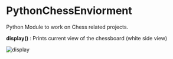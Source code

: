 # PythonChessEnviorment
Python Module to work on Chess related projects.

**display()** : Prints current view of the chessboard (white side view)

![display](https://user-images.githubusercontent.com/34571056/157227755-6a48f117-67ab-4d4d-b74a-6bddf42b15f6.png)
